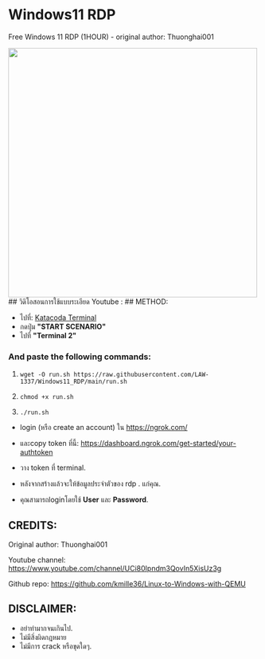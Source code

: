 # Windows11 RDP
Free Windows 11 RDP (1HOUR) - original author: Thuonghai001

<img src="https://cdn.vox-cdn.com/thumbor/3vU4TM6YN6N1fr4EovxPH1vzCeQ=/0x0:2639x1760/1200x800/filters:focal(1109x669:1531x1091)/cdn.vox-cdn.com/uploads/chorus_image/image/69455736/windows11.15.jpg" width="500" />
## วิดิโอสอนการใช้แบบระเอียด
Youtube :
## METHOD:

- ไปที่: [Katacoda Terminal](https://www.katacoda.com/openshift/courses/subsystems/container-internals-lab-2-0-part-1)
- กดปุ่ม **"START SCENARIO"**
- ไปที่ **"Terminal 2"**

### And paste the following commands:

1. `wget -O run.sh https://raw.githubusercontent.com/LAW-1337/Windows11_RDP/main/run.sh`

2. `chmod +x run.sh`

3. `./run.sh`

- login (หรือ create an account) ใน https://ngrok.com/ 

- และcopy token ที่นี้: https://dashboard.ngrok.com/get-started/your-authtoken

- วาง token ที่ terminal.
- หลังจากสร้างแล้วจะให้ข้อมูลประจำตัวของ rdp . แก่คุณ.
- คุณสามารถloginโดยใช้ **User** และ **Password**.

## CREDITS:
Original author: Thuonghai001

Youtube channel: https://www.youtube.com/channel/UCi80Ipndm3QovIn5XisUz3g

Github repo: https://github.com/kmille36/Linux-to-Windows-with-QEMU

## DISCLAIMER:
 - อย่าทำมากจนเกินไป.
 - ไม่มีสิ่งผิดกฎหมาย
 - ไม่มีการ crack หรือขุดใดๆ.

